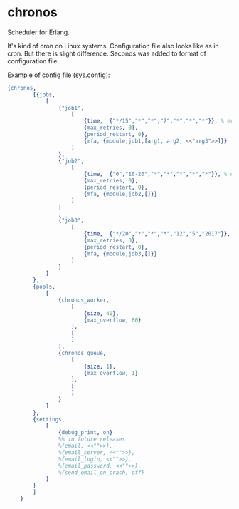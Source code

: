 # chronos
Scheduler for Erlang.

It's kind of cron on Linux systems. Configuration file also looks like as in cron.
But there is slight difference. Seconds was added to format of configuration file.

Example of config file (sys.config):

```erlang
{chronos,
		[{jobs, 
			[
			 	{"job1",
					[
						{time,	{"*/15","*","*","7","*","*","*"}}, % every 15 seconds on 7th day of month
						{max_retries, 0},
						{period_restart, 0},
						{mfa, {module,job1,[arg1, arg2, <<"arg3">>]}}
					]
				},
				{"job2",
					[
						{time,	{"0","10-20","*","*","*","*","*"}}, % one time in minute from 10th to 20th minute every hour
						{max_retries, 0},
						{period_restart, 0},
						{mfa, {module,job2,[]}}
					]
				}
				,
				{"job3",
					[
						{time,	{"*/20","*","*","*","12","5","2017"}}, every friday in December 2017
						{max_retries, 0},
						{period_restart, 0},
						{mfa, {module,job3,[]}}
					]
				}
			]
		},
		{pools,
			[
            	{chronos_worker, 
				 	[
	        	        {size, 40},
	    	            {max_overflow, 60}
		            ], 
					[
	            	]
				},
				{chronos_queue, 
				 	[
	        	        {size, 1},
	    	            {max_overflow, 1}
		            ], 
					[
					]
				}
			]
		},
		{settings,
			[
				{debug_print, on}
				%% in future releases
				%{email, <<"">>},
				%{email_server, <<"">>},
				%{email_login, <<"">>},
				%{email_password, <<"">>},
				%{send_email_on_crash, off}
			]
		}
		]
	}
```
